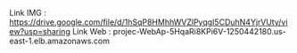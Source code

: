 Link IMG : https://drive.google.com/file/d/1hSqP8HMhhWVZlPyqgI5CDuhN4YjrVUty/view?usp=sharing
Link Web : projec-WebAp-5HqaRi8KPi6V-1250442180.us-east-1.elb.amazonaws.com
